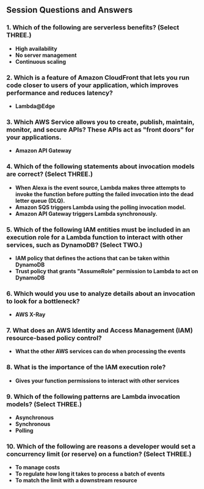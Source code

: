 ## Session Questions and Answers

### 1. Which of the following are serverless benefits? (Select THREE.)
- **High availability**
- **No server management**
- **Continuous scaling**

### 2. Which is a feature of Amazon CloudFront that lets you run code closer to users of your application, which improves performance and reduces latency?
- **Lambda@Edge**

### 3. Which AWS Service allows you to create, publish, maintain, monitor, and secure APIs? These APIs act as "front doors" for your applications.
- **Amazon API Gateway**

### 4. Which of the following statements about invocation models are correct? (Select THREE.)
- **When Alexa is the event source, Lambda makes three attempts to invoke the function before putting the failed invocation into the dead letter queue (DLQ).**
- **Amazon SQS triggers Lambda using the polling invocation model.**
- **Amazon API Gateway triggers Lambda synchronously.**

### 5. Which of the following IAM entities must be included in an execution role for a Lambda function to interact with other services, such as DynamoDB? (Select TWO.)
- **IAM policy that defines the actions that can be taken within DynamoDB**
- **Trust policy that grants "AssumeRole" permission to Lambda to act on DynamoDB**

### 6. Which would you use to analyze details about an invocation to look for a bottleneck?
- **AWS X-Ray**

### 7. What does an AWS Identity and Access Management (IAM) resource-based policy control?
- **What the other AWS services can do when processing the events**

### 8. What is the importance of the IAM execution role?
- **Gives your function permissions to interact with other services**

### 9. Which of the following patterns are Lambda invocation models? (Select THREE.)
- **Asynchronous**
- **Synchronous**
- **Polling**

### 10. Which of the following are reasons a developer would set a concurrency limit (or reserve) on a function? (Select THREE.)
- **To manage costs**
- **To regulate how long it takes to process a batch of events**
- **To match the limit with a downstream resource**

